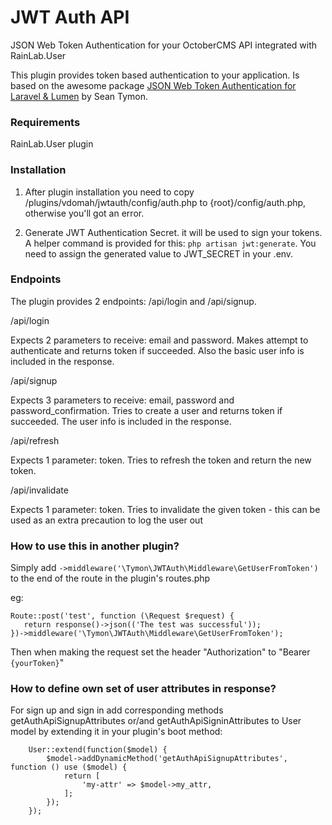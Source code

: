 # JWT Auth API

JSON Web Token Authentication for your OctoberCMS API integrated with RainLab.User

This plugin provides token based authentication to your application. Is based on the awesome package [JSON Web Token Authentication for Laravel & Lumen](https://github.com/tymondesigns/jwt-auth) by Sean Tymon.

### Requirements

RainLab.User plugin

### Installation

1. After plugin installation you need to copy /plugins/vdomah/jwtauth/config/auth.php to {root}/config/auth.php, otherwise you'll got an error.

2. Generate JWT Authentication Secret. it will be used to sign your tokens.
   A helper command is provided for this: `php artisan jwt:generate`.
   You need to assign the generated value to JWT_SECRET in your .env.

### Endpoints

The plugin provides 2 endpoints: /api/login and /api/signup.

/api/login

Expects 2 parameters to receive: email and password. Makes attempt to authenticate and returns token if succeeded. Also the basic user info is included in the response.

/api/signup

Expects 3 parameters to receive: email, password and password_confirmation. Tries to create a user and returns token if succeeded. The user info is included in the response.

/api/refresh

Expects 1 parameter: token. Tries to refresh the token and return the new token.

/api/invalidate

Expects 1 parameter: token. Tries to invalidate the given token - this can be used as an extra precaution to log the user out

### How to use this in another plugin?

Simply add `->middleware('\Tymon\JWTAuth\Middleware\GetUserFromToken')` to the end of the route in the plugin's routes.php

eg:

```
Route::post('test', function (\Request $request) {
   return response()->json(('The test was successful'));
})->middleware('\Tymon\JWTAuth\Middleware\GetUserFromToken');
```

Then when making the request set the header "Authorization" to "Bearer `{yourToken}`"

### How to define own set of user attributes in response?

For sign up and sign in add corresponding methods getAuthApiSignupAttributes or/and getAuthApiSigninAttributes to User model by extending it in your plugin's boot method:

```
    User::extend(function($model) {
        $model->addDynamicMethod('getAuthApiSignupAttributes', function () use ($model) {
            return [
                'my-attr' => $model->my_attr,
            ];
        });
    });
```
